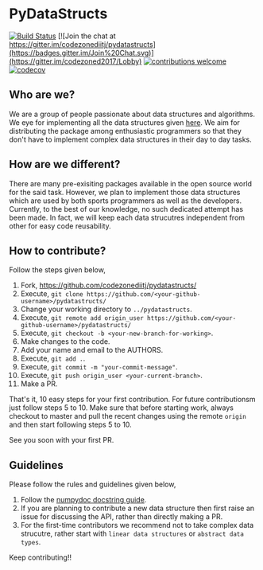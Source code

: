 PyDataStructs
=============

[![Build Status](https://travis-ci.org/codezonediitj/pydatastructs.png?branch=master)](https://travis-ci.org/codezonediitj/pydatastructs) [![Join the chat at https://gitter.im/codezonediitj/pydatastructs](https://badges.gitter.im/Join%20Chat.svg)](https://gitter.im/codezoned2017/Lobby) [![contributions welcome](https://img.shields.io/badge/contributions-welcome-brightgreen.svg?style=flat)](https://github.com/codezonediitj/pydatastructs/pulls) [![codecov](https://codecov.io/gh/czgdp1807/pydatastructs/branch/master/graph/badge.svg)](https://codecov.io/gh/czgdp1807/pydatastructs)

Who are we?
-----------

We are a group of people passionate about data structures and algorithms. We eye for implementing all the data structures given [here](https://en.wikipedia.org/wiki/List_of_data_structures). We aim for distributing the package among enthusiastic programmers so that they don't have to implement complex data structures in their day to day tasks.

How are we different?
---------------------

There are many pre-exisiting packages available in the open source world for the said task. However, we plan to implement those data structures which are used by both sports programmers as well as the developers. Currently, to the best of our knowledge, no such dedicated attempt has been made. In fact, we will keep each data strucutres independent from other for easy code reusability.

How to contribute?
------------------

Follow the steps given below,

1. Fork, https://github.com/codezonediitj/pydatastructs/
2. Execute, `git clone https://github.com/<your-github-username>/pydatastructs/`
3. Change your working directory to `../pydatastructs`.
4. Execute, `git remote add origin_user https://github.com/<your-github-username>/pydatastructs/`
5. Execute, `git checkout -b <your-new-branch-for-working>`.
6. Make changes to the code.
7. Add your name and email to the AUTHORS.
8. Execute, `git add .`.
9. Execute, `git commit -m "your-commit-message"`.
10. Execute, `git push origin_user <your-current-branch>`.
11. Make a PR.

That's it, 10 easy steps for your first contribution. For future contributionsm just follow steps 5 to 10. Make sure that before starting work, always checkout to master and pull the recent changes using the remote `origin` and then start following steps 5 to 10.

See you soon with your first PR.

Guidelines
----------

Please follow the rules and guidelines given below,

1. Follow the [numpydoc docstring guide](https://numpydoc.readthedocs.io/en/latest/format.html).
2. If you are planning to contribute a new data structure then first raise an issue for discussing the API, rather than directly making a PR.
3. For the first-time contributors we recommend not to take complex data strucutre, rather start with `linear data structures` or `abstract data types`.

Keep contributing!!
